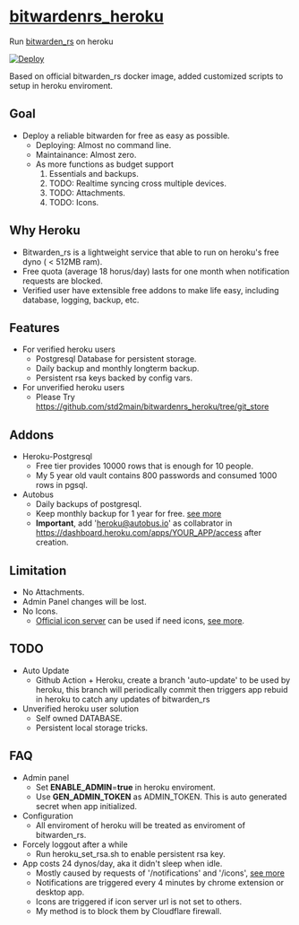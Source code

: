 # [bitwardenrs_heroku](https://dashboard.heroku.com/new?template=https://github.com/OldTyT/bitwardenrs_heroku)
Run [bitwarden_rs](https://github.com/dani-garcia/bitwarden_rs) on heroku

[![Deploy](https://www.herokucdn.com/deploy/button.svg)](https://heroku.com/deploy)

Based on official bitwarden_rs docker image, added customized scripts to setup in heroku enviroment.

## Goal
* Deploy a reliable bitwarden for free as easy as possible.
  * Deploying: Almost no command line.
  * Maintainance: Almost zero. 
  * As more functions as budget support
    1. Essentials and backups.
    2. TODO: Realtime syncing cross multiple devices.
    3. TODO: Attachments.
    4. TODO: Icons.

## Why Heroku
* Bitwarden_rs is a lightweight service that able to run on heroku's free dyno ( < 512MB ram).
* Free quota (average 18 horus/day) lasts for one month when notification requests are blocked.
* Verified user have extensible free addons to make life easy, including database, logging, backup, etc.

## Features
* For verified heroku users
  * Postgresql Database for persistent storage.
  * Daily backup and monthly longterm backup.
  * Persistent rsa keys backed by config vars.
* For unverified heroku users
  * Please Try https://github.com/std2main/bitwardenrs_heroku/tree/git_store 


## Addons
* Heroku-Postgresql
  * Free tier provides 10000 rows that is enough for 10 people.
  * My 5 year old vault contains 800 passwords and consumed 1000 rows in pgsql.
* Autobus
  * Daily backups of postgresql.
  * Keep monthly backup for 1 year for free. [see more](https://devcenter.heroku.com/articles/autobus#backups-retention-limits)
  * **Important**, add 'heroku@autobus.io' as collabrator in https://dashboard.heroku.com/apps/YOUR_APP/access after creation.

## Limitation
* No Attachments.
* Admin Panel changes will be lost.
* No Icons.
  * [Official icon server](https://icons.bitwarden.net/) can be used if need icons, [see more](https://bitwarden.com/help/article/website-icons/). 

## TODO
* Auto Update
  * Github Action + Heroku, create a branch 'auto-update' to be used by heroku, this branch will periodically commit then triggers app rebuid in heroku to catch any updates of bitwarden_rs
* Unverified heroku user solution
  * Self owned DATABASE.
  * Persistent local storage tricks.

## FAQ
* Admin panel
  * Set **ENABLE_ADMIN**=**true** in heroku enviroment.
  * Use **GEN_ADMIN_TOKEN** as ADMIN_TOKEN. This is auto generated secret when app initialized.
* Configuration
  * All enviroment of heroku will be treated as enviroment of bitwarden_rs.
* Forcely loggout after a while
  * Run heroku_set_rsa.sh to enable persistent rsa key.
* App costs 24 dynos/day, aka it didn't sleep when idle.
  * Mostly caused by requests of '/notifications' and '/icons', [see more](https://github.com/dani-garcia/bitwarden_rs/issues/126)
  * Notifications are triggered every 4 minutes by chrome extension or desktop app.
  * Icons are triggered if icon server url is not set to others.
  * My method is to block them by Cloudflare firewall. 
